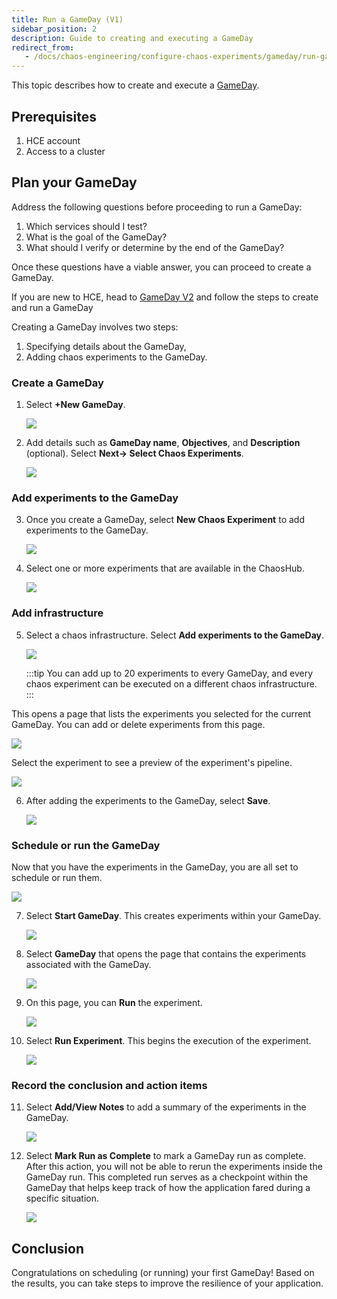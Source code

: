 ```yaml
---
title: Run a GameDay (V1)
sidebar_position: 2
description: Guide to creating and executing a GameDay
redirect_from:
   - /docs/chaos-engineering/configure-chaos-experiments/gameday/run-gameday
---
```


This topic describes how to create and execute a [GameDay](/docs/chaos-engineering/features/gameday/introduction-to-gameday.md).

## Prerequisites

1. HCE account
2. Access to a cluster

## Plan your GameDay

Address the following questions before proceeding to run a GameDay:

1. Which services should I test?
2. What is the goal of the GameDay?
3. What should I verify or determine by the end of the GameDay?

Once these questions have a viable answer, you can proceed to create a GameDay.

If you are new to HCE, head to [GameDay V2](/docs/chaos-engineering/features/gameday/gameday-v2.md) and follow the steps to create and run a GameDay

Creating a GameDay involves two steps:
1. Specifying details about the GameDay,
2. Adding chaos experiments to the GameDay.

### Create a GameDay

1. Select **+New GameDay**.

      ![](./static/run-gameday/1-landing-page.png)

2. Add details such as **GameDay name**, **Objectives**, and **Description** (optional). Select **Next-> Select Chaos Experiments**.

   ![](./static/run-gameday/2-create-new-gameday.png)

### Add experiments to the GameDay

3. Once you create a GameDay, select **New Chaos Experiment** to add experiments to the GameDay.

   ![](./static/run-gameday/3-add-experiments-to-gameday.png)

4. Select one or more experiments that are available in the ChaosHub.

   ![](./static/run-gameday/4-list-experiments-from-chaoshub.png)

### Add infrastructure

5. Select a chaos infrastructure. Select **Add experiments to the GameDay**.

   ![](./static/run-gameday/6-add-experiments-to-gameday.png)

   :::tip
   You can add up to 20 experiments to every GameDay, and every chaos experiment can be executed on a different chaos infrastructure.
   :::

This opens a page that lists the experiments you selected for the current GameDay. You can add or delete experiments from this page.

   ![](./static/run-gameday/7-add-multiple-experiments.png)

Select the experiment to see a preview of the experiment's pipeline.

   ![](./static/run-gameday/8-view-exp.png)

6. After adding the experiments to the GameDay, select **Save**.

   ![](./static/run-gameday/9-save-experiment.png)

### Schedule or run the GameDay

Now that you have the experiments in the GameDay, you are all set to schedule or run them.

   ![](./static/run-gameday/10-gameday-created.png)

7. Select **Start GameDay**. This creates experiments within your GameDay.

      ![](./static/run-gameday/11-start-gameday.png)

8. Select **GameDay** that opens the page that contains the experiments associated with the GameDay.

      ![](./static/run-gameday/12-gameday-in-progress.png)

9. On this page, you can **Run** the experiment.

      ![](./static/run-gameday/13-gameday-details.png)

10. Select **Run Experiment**. This begins the execution of the experiment.

      ![](./static/run-gameday/14-run-experiment.png)


### Record the conclusion and action items

11. Select **Add/View Notes** to add a summary of the experiments in the GameDay.

      ![](./static/run-gameday/15-summary-at-exp-level.png)

12. Select **Mark Run as Complete** to mark a GameDay run as complete. After this action, you will not be able to rerun the experiments inside the GameDay run. This completed run serves as a checkpoint within the GameDay that helps keep track of how the application fared during a specific situation.

      ![](./static/run-gameday/17-run-complete.png)

## Conclusion

Congratulations on scheduling (or running) your first GameDay! Based on the results, you can take steps to improve the resilience of your application.